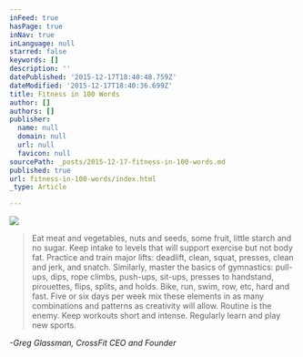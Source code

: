 ```yaml
---
inFeed: true
hasPage: true
inNav: true
inLanguage: null
starred: false
keywords: []
description: ''
datePublished: '2015-12-17T18:40:48.759Z'
dateModified: '2015-12-17T18:40:36.699Z'
title: Fitness in 100 Words
author: []
authors: []
publisher:
  name: null
  domain: null
  url: null
  favicon: null
sourcePath: _posts/2015-12-17-fitness-in-100-words.md
published: true
url: fitness-in-100-words/index.html
_type: Article

---
```

![](https://the-grid-user-content.s3-us-west-2.amazonaws.com/3459027f-1694-48df-b618-5ddd28d2a6d6.jpg)

> Eat meat and vegetables, nuts and seeds, some fruit, little starch and no sugar. Keep intake to levels that will
> support exercise but not body fat. Practice and train major lifts: deadlift, clean, squat, presses, clean and
> jerk, and snatch. Similarly, master the basics of gymnastics: pull-ups, dips, rope climbs, push-ups, sit-ups,
> presses to handstand, pirouettes, flips, splits, and holds. Bike, run, swim, row, etc, hard and fast. Five or six
> days per week mix these elements in as many combinations and patterns as creativity will allow. Routine is the
> enemy. Keep workouts short and intense. Regularly learn and play new sports.

_-Greg Glassman, CrossFit CEO and Founder_